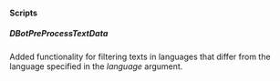 
#### Scripts
##### DBotPreProcessTextData
Added functionality for filtering texts in languages that differ from the language specified in the *language* argument.

